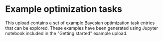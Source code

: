 # Example optimization tasks

This upload contains a set of example Bayesian optimization task entries that
can be explored. These examples have been generated using Jupyter notebook
included in the "Getting started" example upload.
